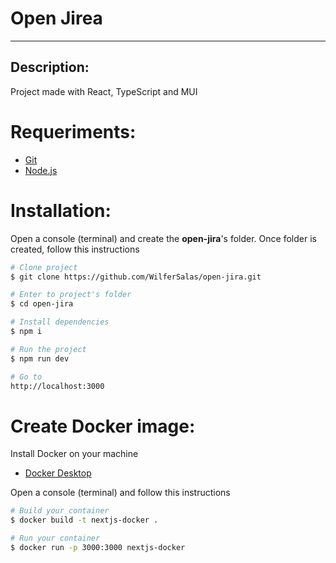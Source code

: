 # Open Jirea

---

## Description:

Project made with React, TypeScript and MUI

# Requeriments:

- [Git](https://git-scm.com/)
- [Node.js](https://nodejs.org/en/)

# Installation:

Open a console (terminal) and create the **open-jira**'s folder. Once folder is created, follow this instructions

```bash
# Clone project
$ git clone https://github.com/WilferSalas/open-jira.git

# Enter to project's folder
$ cd open-jira

# Install dependencies
$ npm i

# Run the project
$ npm run dev

# Go to
http://localhost:3000
```

# Create Docker image:

Install Docker on your machine
- [Docker Desktop](https://docs.docker.com/get-docker/)

Open a console (terminal) and follow this instructions

```bash
# Build your container
$ docker build -t nextjs-docker .

# Run your container
$ docker run -p 3000:3000 nextjs-docker
```
